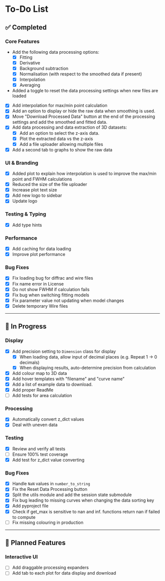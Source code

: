# To-Do List

## ✅ Completed

### Core Features
* Add the following data processing options:
  * [X] Fitting
  * [X] Derivative  
  * [X] Background subtraction  
  * [X] Normalisation (with respect to the smoothed data if present)
  * [X] Interpolation
  * [X] Averaging
* Added a toggle to reset the data processing settings when new files are loaded
* [X] Add interpolation for max/min point calculation  
* [X] Add an option to display or hide the raw data when smoothing is used.
* [X] Move "Download Processed Data" button at the end of the processing settings and add the smoothed and fitted data.
* [X] Add data processing and data extraction of 3D datasets:
  * [X] Add an option to select the z-axis data.
  * [X] Plot the extracted data vs the z-axis
  * [X] Add a file uploader allowing multiple files
* [X] Add a second tab to graphs to show the raw data

### UI & Branding
* [X] Added plot to explain how interpolation is used to improve the max/min point and FWHM calculations
* [X] Reduced the size of the file uploader
* [X] Increase plot text size
* [X] Add new logo to sidebar  
* [X] Update logo  

### Testing & Typing
* [X] Add type hints  

### Performance
* [X] Add caching for data loading  
* [X] Improve plot performance

### Bug Fixes  
* [X] Fix loading bug for diffrac and wire files  
* [X] Fix name error in License
* [X] Do not show FWHM if calculation fails  
* [X] Fix bug when switching fitting models  
* [X] Fix parameter value not updating when model changes
* [X] Delete temporary Wire files 

---

## 🔧 In Progress

### Display  
* [X] Add precision setting to `Dimension` class for display  
  * [X] When loading data, allow input of decimal places (e.g. Repeat 1 → 0 decimals)  
  * [X] When displaying results, auto-determine precision from calculation
* [X] Add colour map to 3D data  
* [X] Add hover templates with "filename" and "curve name"  
* [X] Add a list of example data to download.
* [X] Add proper ReadMe
* [ ] Add tests for area calculation

### Processing
* [X] Automatically convert z_dict values
* [X] Deal with uneven data

### Testing  
* [X] Review and verify all tests  
* [ ] Ensure 100% test coverage 
* [X] Add test for z_dict value converting

### Bug Fixes
* [X] Handle `NaN` values in `number_to_string`  
* [X] Fix the Reset Data Processing button
* [X] Split the utils module and add the session state submodule
* [X] Fix bug leading to missing curves when changing the data sorting key
* [X] Add pyproject file
* [X] Check if get_max is sensitive to nan and inf. functions return nan if failed to compute
* [ ] Fix missing colouring in production
---

## 🧩 Planned Features

### Interactive UI  
* [ ] Add draggable processing expanders
* [ ] Add tab to each plot for data display and download  
